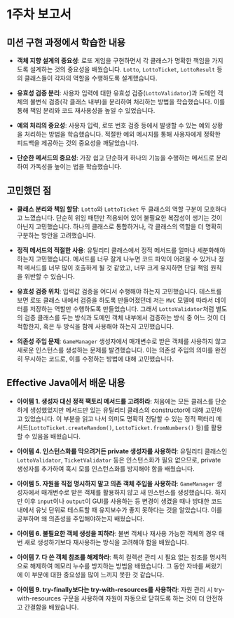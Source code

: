 # 1주차 보고서

## 미션 구현 과정에서 학습한 내용

- **객체 지향 설계의 중요성**: 로또 게임을 구현하면서 각 클래스가 명확한 책임을 가지도록 설계하는 것의 중요성을 배웠습니다. `Lotto`, `LottoTicket`, `LottoResult` 등의 클래스들이 각자의 역할을 수행하도록 설계했습니다.

- **유효성 검증 분리**: 사용자 입력에 대한 유효성 검증(`LottoValidator`)과 도메인 객체의 불변식 검증(각 클래스 내부)을 분리하여 처리하는 방법을 학습했습니다. 이를 통해 책임 분리와 코드 재사용성을 높일 수 있었습니다.

- **예외 처리의 중요성**: 사용자 입력, 로또 번호 검증 등에서 발생할 수 있는 예외 상황을 처리하는 방법을 학습했습니다. 적절한 예외 메시지를 통해 사용자에게 정확한 피드백을 제공하는 것의 중요성을 깨달았습니다.

- **단순한 메서드의 중요성**: 가장 쉽고 단순하게 하나의 기능을 수행하는 메서드로 분리하여 가독성을 높이는 법을 학습했습니다.

## 고민했던 점

- **클래스 분리와 책임 할당**: `Lotto`와 `LottoTicket` 두 클래스의 역할 구분이 모호하다고 느꼈습니다. 단순히 위임 패턴만 적용되어 있어 불필요한 복잡성이 생기는 것이 아닌지 고민했습니다. 하나의 클래스로 통합하거나, 각 클래스의 역할을 더 명확히 구분하는 방안을 고려했습니다.

- **정적 메서드의 적절한 사용**: 유틸리티 클래스에서 정적 메서드를 얼마나 세분화해야 하는지 고민했습니다. 메서드를 너무 잘게 나누면 코드 파악이 어려울 수 있거나 정적 메서드를 너무 많이 호출하게 될 것 같았고, 너무 크게 유지하면 단일 책임 원칙을 위반할 수 있습니다.

- **유효성 검증 위치**: 입력값 검증을 어디서 수행해야 하는지 고민했습니다. 테스트를 보면 로또 클래스 내에서 검증을 하도록 만들어졌던데 저는 `MVC` 모델에 따라서 데이터를 저장하는 역할만 수행하도록 만들었습니다. 그래서 `LottoValidator`처럼 별도의 검증 클래스를 두는 방식과 도메인 객체 내부에서 검증하는 방식 중 어느 것이 더 적합한지, 혹은 두 방식을 함께 사용해야 하는지 고민했습니다.

- **의존성 주입 문제**: `GameManager` 생성자에서 매개변수로 받은 객체를 사용하지 않고 새로운 인스턴스를 생성하는 문제를 발견했습니다. 이는 의존성 주입의 의미를 완전히 무시하는 코드로, 이를 수정하는 방법에 대해 고민했습니다.

## Effective Java에서 배운 내용

- **아이템 1. 생성자 대신 정적 팩토리 메서드를 고려하라**: 처음에는 모든 클래스를 단순하게 생성했었지만 메서드만 있는 유틸리티 클래스의 constructor에 대해 고민하고 있었습니다. 이 부분을 읽고 나서 의미도 명확히 전달할 수 있는 정적 팩터리 메서드(`LottoTicket.createRandom()`, `LottoTicket.fromNumbers()` 등)를 활용할 수 있음을 배웠습니다.

- **아이템 4. 인스턴스화를 막으려거든 private 생성자를 사용하라**: 유틸리티 클래스인 `LottoValidator`, `TicketValidator` 등은 인스턴스화가 필요 없으므로, private 생성자를 추가하여 혹시 모를 인스턴스화를 방지해야 함을 배웠습니다.

- **아이템 5. 자원을 직접 명시하지 말고 의존 객체 주입을 사용하라**: `GameManager` 생성자에서 매개변수로 받은 객체를 활용하지 않고 새 인스턴스를 생성했습니다. 하지만 이후 `input`이나 `output`이 GUI를 사용하는 등 변경이 생겼을 때나 방대한 코드 내에서 유닛 단위로 테스트할 때 유지보수가 좋지 못하다는 것을 알았습니다. 이를 공부하며 왜 의존성을 주입해야하는지 배웠습니다.

- **아이템 6. 불필요한 객체 생성을 피하라**: 불변 객체나 재사용 가능한 객체의 경우 매번 새로 생성하기보다 재사용하는 방식을 고려해야 함을 배웠습니다.

- **아이템 7. 다 쓴 객체 참조를 해제하라**: 특히 컬렉션 관리 시 필요 없는 참조를 명시적으로 해제하여 메모리 누수를 방지하는 방법을 배웠습니다. 그 동안 자바를 써왔기에 이 부분에 대한 중요성을 많이 느끼지 못한 것 같습니다.

- **아이템 9. try-finally보다는 try-with-resources를 사용하라**: 자원 관리 시 try-with-resources 구문을 사용하여 자원이 자동으로 닫히도록 하는 것이 더 안전하고 간결함을 배웠습니다.